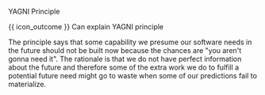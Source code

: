<span id="title">YAGNI Principle</span>

<span id="prereqs"></span>

<span id="outcomes">{{ icon_outcome }} Can explain YAGNI principle</span>

<div id="body">

<box type="definition">

<include src="../../common/definitions.md#def-yagni-principle" />

</box>

The principle says that some capability we presume our software needs in the future should not be built now because the chances are "you aren't gonna need it". The rationale is that we do not have perfect information about the future and therefore some of the extra work we do to fulfill a potential future need might go to waste when some of our predictions fail to materialize.

</div>

<div id="extras">

<include src="resources.md" />

</div>